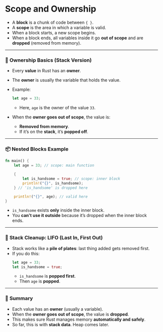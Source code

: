 # Scope and Ownership


- A **block** is a chunk of code between `{ }`.
- A **scope** is the area in which a variable is valid.
- When a block starts, a new scope begins.
- When a block ends, all variables inside it go **out of scope** and are **dropped** (removed from memory).

---

### 🔑 **Ownership Basics (Stack Version)**

- Every **value** in Rust has an **owner**.
- The **owner** is usually the variable that holds the value.
- Example:
  ```rust
  let age = 33;
  ```
  - Here, `age` is the owner of the value `33`.

- When the **owner goes out of scope**, the value is:
  - **Removed from memory**.
  - If it’s on the **stack**, it’s **popped off**.

---

### 📦 **Nested Blocks Example**
```rust
fn main() {
    let age = 33; // scope: main function

    {
        let is_handsome = true; // scope: inner block
        println!("{}", is_handsome);
    } // 'is_handsome' is dropped here

    println!("{}", age); // valid here
}
```
- `is_handsome` exists **only** inside the inner block.
- You **can't use it outside** because it’s dropped when the inner block ends.

---

### 🔁 **Stack Cleanup: LIFO (Last In, First Out)**

- Stack works like a **pile of plates**: last thing added gets removed first.
- If you do this:
  ```rust
  let age = 33;
  let is_handsome = true;
  ```
  - `is_handsome` is **popped first**.
  - Then `age` is **popped**.

---

### 🧹 **Summary**

- Each value has an **owner** (usually a variable).
- When the **owner goes out of scope**, the value is **dropped**.
- This makes sure Rust manages memory **automatically and safely**.
- So far, this is with **stack data**. Heap comes later.
